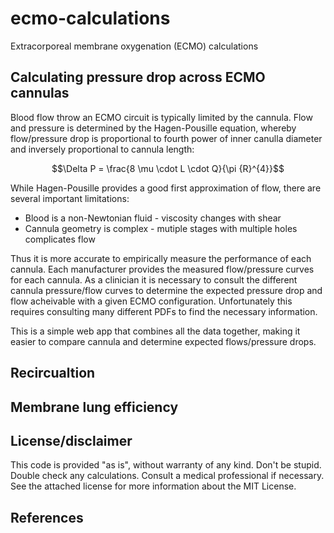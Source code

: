 # ecmo-calculations
Extracorporeal membrane oxygenation (ECMO) calculations

## Calculating pressure drop across ECMO cannulas
Blood flow throw an ECMO circuit is typically limited by the cannula. Flow and pressure is determined by the Hagen-Pousille equation, whereby flow/pressure drop is proportional to fourth power of inner canulla diameter and inversely proportional to cannula length:

```math
\Delta P = \frac{8 \mu \cdot L \cdot Q}{\pi {R}^{4}}
```

While Hagen-Pousille provides a good first approximation of flow, there are several important limitations:
* Blood is a non-Newtonian fluid - viscosity changes with shear
* Cannula geometry is complex - mutiple stages with multiple holes complicates flow

Thus it is more accurate to empirically measure the performance of each cannula. Each manufacturer provides the measured flow/pressure curves for each cannula. As a clinician it is necessary to consult the different cannula pressure/flow curves to determine the expected pressure drop and flow acheivable with a given ECMO configuration. Unfortunately this requires consulting many different PDFs to find the necessary information.

This is a simple web app that combines all the data together, making it easier to compare cannula and determine expected flows/pressure drops.

## Recircualtion


## Membrane lung efficiency


## License/disclaimer
This code is provided "as is", without warranty of any kind. Don't be stupid. Double check any calculations. Consult a medical professional if necessary. See the attached license for more information about the MIT License.

## References

